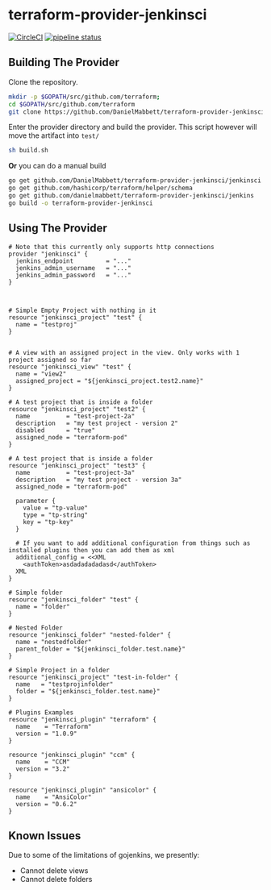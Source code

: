 terraform-provider-jenkinsci
==================


[![CircleCI](https://circleci.com/gh/DanielMabbett/terraform-provider-jenkinsci.svg?style=svg)](https://circleci.com/gh/DanielMabbett/terraform-provider-jenkinsci)
[![pipeline status](https://gitlab.com/daniel.mabbett/terraform-provider-jenkinsci/badges/master/pipeline.svg)](https://gitlab.com/daniel.mabbett/terraform-provider-jenkinsci/commits/master)

Building The Provider
---------------------
Clone the repository.

```bash
mkdir -p $GOPATH/src/github.com/terraform; 
cd $GOPATH/src/github.com/terraform
git clone https://github.com/DanielMabbett/terraform-provider-jenkinsci
```

Enter the provider directory and build the provider. This script however will move the artifact into `test/`
```bash
sh build.sh
```

**Or** you can do a manual build
```bash
go get github.com/DanielMabbett/terraform-provider-jenkinsci/jenkinsci
go get github.com/hashicorp/terraform/helper/schema
go get github.com/danielmabbett/terraform-provider-jenkinsci/jenkins
go build -o terraform-provider-jenkinsci
```

Using The Provider
---------------------
```hcl
# Note that this currently only supports http connections
provider "jenkinsci" {
  jenkins_endpoint         = "..."
  jenkins_admin_username   = "..."
  jenkins_admin_password   = "..."
}



# Simple Empty Project with nothing in it
resource "jenkinsci_project" "test" {
  name = "testproj"
}


# A view with an assigned project in the view. Only works with 1 project assigned so far
resource "jenkinsci_view" "test" {
  name = "view2"
  assigned_project = "${jenkinsci_project.test2.name}"
}

# A test project that is inside a folder
resource "jenkinsci_project" "test2" {
  name          = "test-project-2a"
  description   = "my test project - version 2"
  disabled      = "true"
  assigned_node = "terraform-pod"
}

# A test project that is inside a folder
resource "jenkinsci_project" "test3" {
  name          = "test-project-3a"
  description   = "my test project - version 3a"
  assigned_node = "terraform-pod"

  parameter {
    value = "tp-value"
    type = "tp-string"
    key = "tp-key"
  }

  # If you want to add additional configuration from things such as installed plugins then you can add them as xml
  additional_config = <<XML
    <authToken>asdadadadadasd</authToken>
  XML
}

# Simple folder
resource "jenkinsci_folder" "test" {
  name = "folder"
}

# Nested Folder
resource "jenkinsci_folder" "nested-folder" {
  name = "nestedfolder"
  parent_folder = "${jenkinsci_folder.test.name}"
}

# Simple Project in a folder
resource "jenkinsci_project" "test-in-folder" {
  name   = "testprojinfolder"
  folder = "${jenkinsci_folder.test.name}"
}

# Plugins Examples
resource "jenkinsci_plugin" "terraform" {
  name    = "Terraform"
  version = "1.0.9"
}

resource "jenkinsci_plugin" "ccm" {
  name    = "CCM"
  version = "3.2"
}

resource "jenkinsci_plugin" "ansicolor" {
  name    = "AnsiColor"
  version = "0.6.2"
}

```

Known Issues
---------------------
Due to some of the limitations of gojenkins, we presently: 
* Cannot delete views
* Cannot delete folders